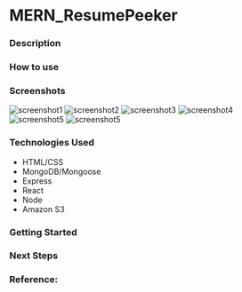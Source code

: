 # MERN_ResumePeeker

### Description 


### How to use


### Screenshots
![screenshot1]()
![screenshot2]()
![screenshot3]()
![screenshot4]()
![screenshot5]()
![screenshot5]()

### Technologies Used
- HTML/CSS
- MongoDB/Mongoose
- Express
- React
- Node
- Amazon S3

### Getting Started 

### Next Steps

### Reference:
